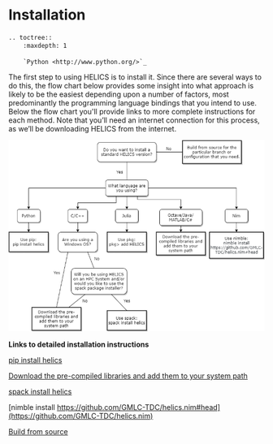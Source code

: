 # Installation

```eval_rst
.. toctree::
    :maxdepth: 1
    
    `Python <http://www.python.org/>`_

```

The first step to using HELICS is to install it. Since there are several ways to do this, the flow chart below provides some insight into what approach is likely to be the easiest depending upon a number of factors, most predominantly the programming language bindings that you intend to use. Below the flow chart you'll provide links to more complete instructions for each method. Note that you’ll need an internet connection for this process, as we’ll be downloading HELICS from the internet. 

![Install option flow chart](./images/install-decision-tree.png)

**Links to detailed installation instructions**

[pip install helics](https://python.helics.org/)

[Download the pre-compiled libraries and add them to your system path](./installing_the_pre_compiled_libraries.md)

[spack install helics](./spack.md)

[nimble install https://github.com/GMLC-TDC/helics.nim#head](https://github.com/GMLC-TDC/helics.nim)

[Build from source](./build_from_source.md)